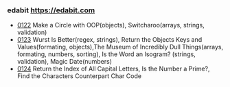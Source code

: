 ### edabit https://edabit.com

+ [0122](./0122.md) Make a Circle with OOP(objects), Switcharoo(arrays, strings, validation)
+ [0123](./0123.md) Wurst Is Better(regex, strings), Return the Objects Keys and Values(formating, objects),The Museum of Incredibly Dull Things(arrays, formating, numbers, sorting),  Is the Word an Isogram? (strings, validation), Magic Date(numbers)
+ [0124](./0124.md) Return the Index of All Capital Letters, Is the Number a Prime?, Find the Characters Counterpart Char Code

